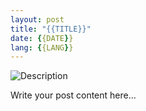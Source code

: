 ```yaml
---
layout: post
title: "{{TITLE}}"
date: {{DATE}}
lang: {{LANG}}
---
```


![Description](/pic/image-name.jpg)

Write your post content here...

<!-- Photo post template
- Add your images to the /pic/ directory
- Use descriptive alt text for accessibility
- Consider image optimization for web
-->